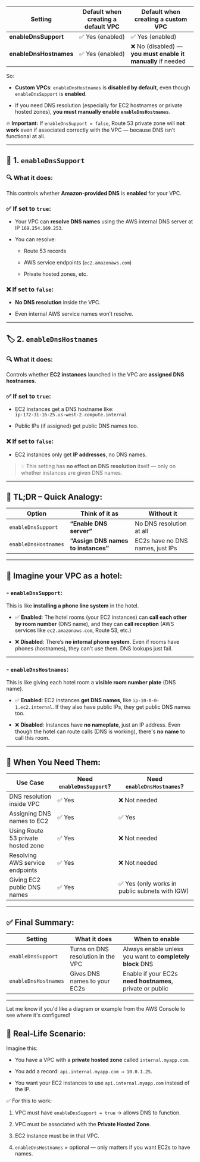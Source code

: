 | Setting                | Default when creating a **default VPC** | Default when creating a **custom VPC**                      |
| ---------------------- | --------------------------------------- | ----------------------------------------------------------- |
| **enableDnsSupport**   | ✅ Yes (enabled)                         | ✅ Yes (enabled)                                             |
| **enableDnsHostnames** | ✅ Yes (enabled)                         | ❌ No (disabled) — **you must enable it manually** if needed |

So:

- **Custom VPCs**: `enableDnsHostnames` is **disabled by default**, even though `enableDnsSupport` is **enabled**.
    
- If you need DNS resolution (especially for EC2 hostnames or private hosted zones), **you must manually enable `enableDnsHostnames`**.


🔥 **Important:** If `enableDnsSupport = false`, Route 53 private zone will **not work** even if associated correctly with the VPC — because DNS isn’t functional at all.


---

## 🔧 1. `enableDnsSupport`

### 🔍 What it does:

This controls whether **Amazon-provided DNS** is **enabled** for your VPC.

### ✅ If set to **`true`**:

- Your VPC can **resolve DNS names** using the AWS internal DNS server at IP `169.254.169.253`.
    
- You can resolve:
    
    - Route 53 records
        
    - AWS service endpoints (`ec2.amazonaws.com`)
        
    - Private hosted zones, etc.
        

### ❌ If set to **`false`**:

- **No DNS resolution** inside the VPC.
    
- Even internal AWS service names won’t resolve.
    

---

## 🏷️ 2. `enableDnsHostnames`

### 🔍 What it does:

Controls whether **EC2 instances** launched in the VPC are **assigned DNS hostnames**.

### ✅ If set to **`true`**:

- EC2 instances get a DNS hostname like:  
    `ip-172-31-16-25.us-west-2.compute.internal`
    
- Public IPs (if assigned) get public DNS names too.
    

### ❌ If set to **`false`**:

- EC2 instances only get **IP addresses**, no DNS names.
    

> 💡 This setting has **no effect on DNS resolution** itself — only on whether instances are given DNS names.

---

## 🧠 TL;DR – Quick Analogy:

|Option|Think of it as|Without it|
|---|---|---|
|`enableDnsSupport`|**“Enable DNS server”**|No DNS resolution at all|
|`enableDnsHostnames`|**“Assign DNS names to instances”**|EC2s have no DNS names, just IPs|

---

## 🏨 Imagine your VPC as a hotel:

### - `enableDnsSupport`:

This is like **installing a phone line system** in the hotel.

- ✅ **Enabled**: The hotel rooms (your EC2 instances) can **call each other by room number** (DNS name), and they can **call reception** (AWS services like `ec2.amazonaws.com`, Route 53, etc.)
    
- ❌ **Disabled**: There’s **no internal phone system**. Even if rooms have phones (hostnames), they can't use them. DNS lookups just fail.
    

---

### - `enableDnsHostnames`:

This is like giving each hotel room a **visible room number plate** (DNS name).

- ✅ **Enabled**: EC2 instances **get DNS names**, like `ip-10-0-0-1.ec2.internal`. If they also have public IPs, they get public DNS names too.
    
- ❌ **Disabled**: Instances have **no nameplate**, just an IP address. Even though the hotel can route calls (DNS is working), there's **no name** to call this room.
    

---

## 🎯 When You Need Them:

|Use Case|Need `enableDnsSupport`?|Need `enableDnsHostnames`?|
|---|---|---|
|DNS resolution inside VPC|✅ Yes|❌ Not needed|
|Assigning DNS names to EC2|✅ Yes|✅ Yes|
|Using Route 53 private hosted zone|✅ Yes|❌ Not needed|
|Resolving AWS service endpoints|✅ Yes|❌ Not needed|
|Giving EC2 public DNS names|✅ Yes|✅ Yes (only works in public subnets with IGW)|

---

## ✅ Final Summary:

|Setting|What it does|When to enable|
|---|---|---|
|`enableDnsSupport`|Turns on DNS resolution in the VPC|Always enable unless you want to **completely block** DNS|
|`enableDnsHostnames`|Gives DNS names to your EC2s|Enable if your EC2s **need hostnames**, private or public|

---

Let me know if you'd like a diagram or example from the AWS Console to see where it's configured!




## 🧠 Real-Life Scenario:

Imagine this:

- You have a VPC with a **private hosted zone** called `internal.myapp.com`.
    
- You add a record: `api.internal.myapp.com → 10.0.1.25`.
    
- You want your EC2 instances to use `api.internal.myapp.com` instead of the IP.
    

✅ For this to work:

1. VPC must have `enableDnsSupport = true` → allows DNS to function.
    
2. VPC must be associated with the **Private Hosted Zone**.
    
3. EC2 instance must be in that VPC.
    
4. `enableDnsHostnames` = optional — only matters if you want EC2s to have names.
